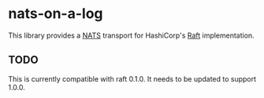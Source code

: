 # nats-on-a-log

This library provides a [NATS](https://github.com/nats-io/gnatsd) transport for HashiCorp's [Raft](https://github.com/hashicorp/raft) implementation.

## TODO

This is currently compatible with raft 0.1.0. It needs to be updated to support 1.0.0.
